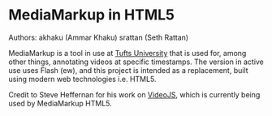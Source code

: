 # MediaMarkup in HTML5 #
Authors: akhaku (Ammar Khaku)
         srattan (Seth Rattan)

MediaMarkup is a tool in use at
[Tufts University](https://spark.uit.tufts.edu/video_view2.jsp?id=1) that is
used for, among other things, annotating videos at specific timestamps. The
version in active use uses Flash (ew), and this project is intended as a
replacement, built using modern web technologies i.e. HTML5.

Credit to Steve Heffernan for his work on [VideoJS](http://videojs.com/), which
is currently being used by MediaMarkup HTML5.
